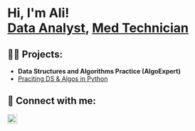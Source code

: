 <h1>Hi, I'm Ali! <br/><a href="https://github.com/joshmadakor1">Data Analyst</a>, <a href="https://www.linkedin.com/in/joshmadakor/"> Med Technician</a>

<h2>👨‍💻 Projects:</h2>

- <b>Data Structures and Algorithms Practice (AlgoExpert)</b>
- [Praciting DS & Algos in Python](https://github.com/AliAlsabahi98/Dogshelters)

<h2> 🤳 Connect with me:</h2>

[<img align="left" alt="JoshMadakor | LinkedIn" width="22px" src="https://cdn.jsdelivr.net/npm/simple-icons@v3/icons/linkedin.svg" />][linkedin]


[linkedin]: https://www.linkedin.com/in/alialsabahi/

<!--


Here are some ideas to get you started:

- 🔭 I’m currently working on ...
- 🌱 I’m currently learning ...
- 👯 I’m looking to collaborate on ...
- 🤔 I’m looking for help with ...
- 💬 Ask me about ...
- 📫 How to reach me: ...
- 😄 Pronouns: ...
- ⚡ Fun fact: ...
-->
